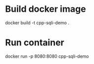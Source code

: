 # Build docker image
docker build -t cpp-sqli-demo .

# Run container
docker run -p 8080:8080 cpp-sqli-demo
